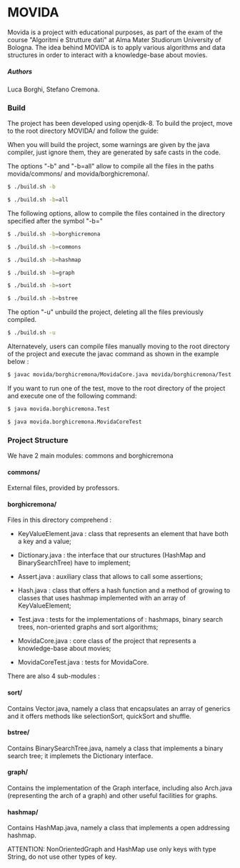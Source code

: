 # MOVIDA

Movida is a project with educational purposes, as part of the exam of the course "Algoritmi e Strutture dati" at Alma Mater Studiorum University of Bologna. The idea behind MOVIDA is to apply various algorithms and data structures in order to interact with a knowledge-base about movies.

##### Authors

Luca Borghi, Stefano Cremona.

### Build

The project has been developed using openjdk-8.
To build the project, move to the root directory MOVIDA/ and follow the guide:

When you will build the project, some warnings are given by the java compiler, just ignore them, they are generated
by safe casts in the code.

The options "-b" and "-b=all" allow to compile all the files in the paths movida/commons/ and movida/borghicremona/.
```bash
$ ./build.sh -b
```

```bash
$ ./build.sh -b=all
```

The following options, allow to compile the files contained in the directory specified after the symbol "-b="
```bash
$ ./build.sh -b=borghicremona
```

```bash
$ ./build.sh -b=commons
```

```bash
$ ./build.sh -b=hashmap
```

```bash
$ ./build.sh -b=graph
```

```bash
$ ./build.sh -b=sort 
```

```bash
$ ./build.sh -b=bstree
```

The option "-u" unbuild the project, deleting all the files previously compiled.
```bash
$ ./build.sh -u
```

Alternatevely, users can compile files manually moving to the root directory of the project and execute the javac command as shown in the example below :
```bash
$ javac movida/borghicremona/MovidaCore.java movida/borghicremona/Test.java movida/borghicremona/MovidaCoreTest.java
```

If you want to run one of the test, move to the root directory of the project and execute one of the following command:
```bash
$ java movida.borghicremona.Test
```

```bash
$ java movida.borghicremona.MovidaCoreTest
```

### Project Structure

We have 2 main modules: commons and borghicremona

#### commons/

External files, provided by professors.

#### borghicremona/

Files in this directory comprehend : 

- KeyValueElement.java : class that represents an element that have both a key and a value;

- Dictionary.java : the interface that our structures (HashMap and BinarySearchTree) have to implement;

- Assert.java : auxiliary class that allows to call some assertions;

- Hash.java : class that offers a hash function and a method of growing to classes that uses hashmap implemented
with an array of KeyValueElement;

- Test.java : tests for the implementations of : hashmaps, binary search trees, non-oriented graphs and sort algorithms;

- MovidaCore.java : core class of the project that represents a knowledge-base about movies;

- MovidaCoreTest.java : tests for MovidaCore.

There are also 4 sub-modules :

#### sort/ 
Contains Vector.java, namely a class that encapsulates an array of generics and it offers methods like selectionSort,
quickSort and shuffle.

#### bstree/
Contains BinarySearchTree.java, namely a class that implements a binary search tree; it implemets the Dictionary interface.

#### graph/
Contains the implementation of the Graph interface, including also Arch.java (representing the arch of a graph) and other
useful facilities for graphs.

#### hashmap/
Contains HashMap.java, namely a class that implements a open addressing hashmap.

ATTENTION: NonOrientedGraph and HashMap use only keys with type String, do not use other types of key.
